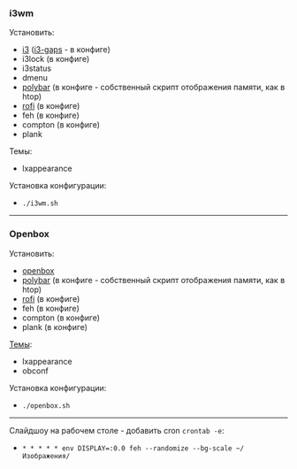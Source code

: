 ### i3wm

Установить:
* [i3](https://i3wm.org/) ([i3-gaps](https://github.com/Airblader/i3) - в конфиге)
* i3lock (в конфиге)
* i3status
* dmenu
* [polybar](https://github.com/polybar/polybar) (в конфиге - собственный скрипт отображения памяти, как в htop)
* [rofi](https://github.com/davatorium/rofi) (в конфиге)
* feh (в конфиге)
* compton (в конфиге)
* plank

Темы:
* lxappearance

Установка конфигурации:
* `./i3wm.sh`

***

### Openbox

Установить:
* [openbox](http://openbox.org/wiki/Main_Page)
* [polybar](https://github.com/polybar/polybar) (в конфиге - собственный скрипт отображения памяти, как в htop)
* [rofi](https://github.com/davatorium/rofi) (в конфиге)
* feh (в конфиге)
* compton (в конфиге)
* plank (в конфиге)

[Темы](https://github.com/Koljasha/oh-my-linux/tree/master/themes):
* lxappearance
* obconf

Установка конфигурации:
* `./openbox.sh`

***

Слайдшоу на рабочем столе - добавить cron `crontab -e`:
* `* * * * * env DISPLAY=:0.0 feh --randomize --bg-scale ~/Изображения/`

